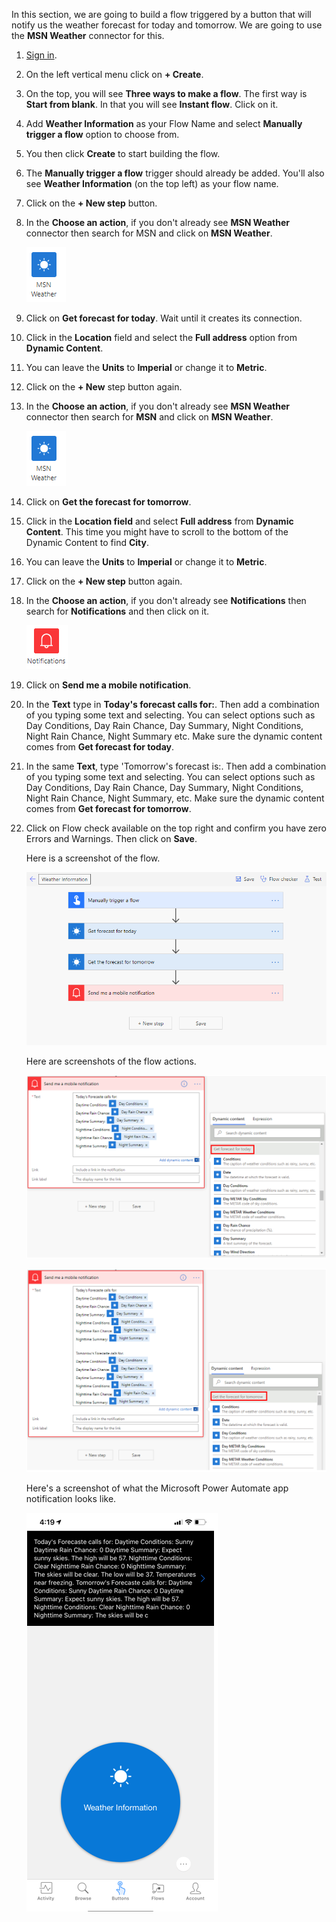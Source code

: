 In this section, we are going to build a flow triggered by a button that
will notify us the weather forecast for today and tomorrow. We are going
to use the **MSN Weather** connector for this.

1.  [Sign in](https://flow.microsoft.com/?azure-portal=true). 

1.  On the left vertical menu click on **+ Create**.

1.  On the top, you will see **Three ways to make a flow**. The first way
    is **Start from blank**. In that you will see **Instant flow**.
    Click on it.

1.  Add **Weather Information** as your Flow Name and select **Manually
    trigger a flow** option to choose from.

1.  You then click **Create** to start building the flow.

1.  The **Manually trigger a flow** trigger should already be added.
    You'll also see **Weather Information** (on the top left) as your
    flow name.

1.  Click on the **+ New step** button.

1.  In the **Choose an action**, if you don't already see **MSN Weather** connector then search for MSN and click on **MSN Weather**.

	![MSN weather connector icon](../media/msn-weather-connector-icon.png)

1.  Click on **Get forecast for today**. Wait until it creates its connection.

1. Click in the **Location** field and select the **Full address** option from **Dynamic Content**.

1. You can leave the **Units** to **Imperial** or change it to **Metric**.

1. Click on the **+ New** step button again.

1. In the **Choose an action**, if you don't already see **MSN Weather** connector then search for **MSN** and click on **MSN Weather**.
	
	![MSN weather connector icon](../media/msn-weather-connector-icon.png)

1. Click on **Get the forecast for tomorrow**.

1. Click in the **Location field** and select **Full address** from **Dynamic Content**. This time you might have to scroll to the bottom of the Dynamic Content to find **City**.

1. You can leave the **Units** to **Imperial** or change it to **Metric**.

1. Click on the **+ New step** button again.

1. In the **Choose an action**, if you don't already see **Notifications** then search for **Notifications** and    then click on it.

	![Notifications connector icon](../media/notifications-connector-icon.png)

1. Click on **Send me a mobile notification**.

1. In the **Text** type in **Today's forecast calls for:**. Then
    add a combination of you typing some text and selecting. You can
    select options such as Day Conditions, Day Rain Chance, Day Summary,
    Night Conditions, Night Rain Chance, Night Summary etc. Make sure
    the dynamic content comes from **Get forecast for today**.

1. In the same **Text**, type 'Tomorrow's forecast is:. Then add
    a combination of you typing some text and selecting. You can select
    options such as Day Conditions, Day Rain Chance, Day Summary, Night
    Conditions, Night Rain Chance, Night Summary, etc. Make sure the
    dynamic content comes from **Get forecast for tomorrow**.

1. Click on Flow check available on the top right and confirm you have
    zero Errors and Warnings. Then click on **Save**.

    Here is a screenshot of the flow.

    ![complete flow](../media/complete-flow.png)

    Here are screenshots of the flow actions.
    
    ![Notification action today's forecast](../media/notification-action-todays-forecast.png)

    ![Notification action tomorrow's forecast](../media/notification-action-tomorrows-forecast.png)

    Here's a screenshot of what the Microsoft Power Automate app
    notification looks like.

	![Weather information notification](../media/weather-information-notification.png)
